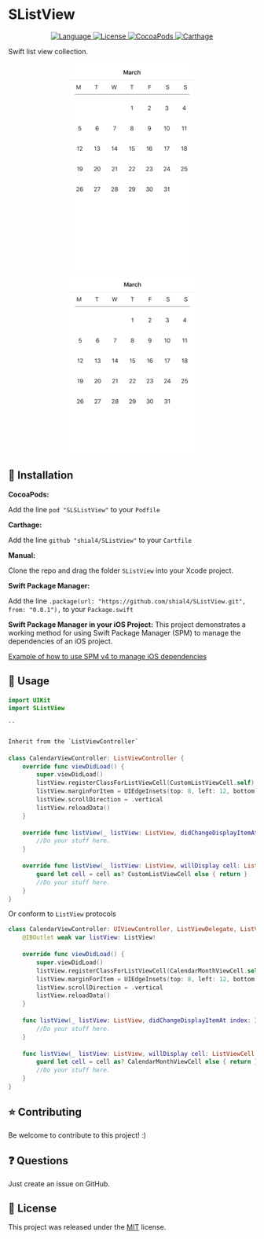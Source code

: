 # SListView

<p align="center">
    <a href="http://swift.org">
        <img src="https://img.shields.io/badge/Swift-4.0-brightgreen.svg" alt="Language" />
        </a>
        <a href="https://raw.githubusercontent.com/shial4/SLazeKit/master/LICENSE">
            <img src="https://img.shields.io/badge/license-MIT-blue.svg" alt="License" />
        </a>
        <a href="https://cocoapods.org/pods/SLSListView">
            <img src="https://img.shields.io/cocoapods/v/SLSListView.svg" alt="CocoaPods" />
        </a>
        <a href="https://github.com/Carthage/Carthage">
            <img src="https://img.shields.io/badge/carthage-compatible-4BC51D.svg?style=flat" alt="Carthage" />
        </a>
</p>

Swift list view collection.

<p align="center">
<img src="Content/SListViewV.gif">
<img src="Content/SListViewH.gif">
</p>

## 🔧 Installation

**CocoaPods:**

Add the line `pod "SLSListView"` to your `Podfile`

**Carthage:**

Add the line `github "shial4/SListView"` to your `Cartfile`

**Manual:**

Clone the repo and drag the folder `SListView` into your Xcode project.

**Swift Package Manager:**

Add the line `.package(url: "https://github.com/shial4/SListView.git", from: "0.0.1"),` to your `Package.swift`

**Swift Package Manager in your iOS Project:**
This project demonstrates a working method for using Swift Package Manager (SPM) to manage the dependencies of an iOS project.

<a href="https://github.com/j-channings/swift-package-manager-ios">Example of how to use SPM v4 to manage iOS dependencies</a>

## 💊 Usage

```swift
import UIKit
import SListView

``

Inherit from the `ListViewController`

class CalendarViewController: ListViewController {
    override func viewDidLoad() {
        super.viewDidLoad()
        listView.registerClassForListViewCell(CustomListViewCell.self)
        listView.marginForItem = UIEdgeInsets(top: 8, left: 12, bottom: 8, right: 12)
        listView.scrollDirection = .vertical
        listView.reloadData()
    }
    
    override func listView(_ listView: ListView, didChangeDisplayItemAt index: Int, with offset: Int) {
        //Do your stuff here.
    }
    
    override func listView(_ listView: ListView, willDisplay cell: ListViewCell, at index: Int, with offset: Int) {
        guard let cell = cell as? CustomListViewCell else { return }
        //Do your stuff here.
    }
}
```

Or conform to `ListView` protocols

```swift
class CalendarViewController: UIViewController, ListViewDelegate, ListViewDatasource {
    @IBOutlet weak var listView: ListView!
    
    override func viewDidLoad() {
        super.viewDidLoad()
        listView.registerClassForListViewCell(CalendarMonthViewCell.self)
        listView.marginForItem = UIEdgeInsets(top: 8, left: 12, bottom: 8, right: 12)
        listView.scrollDirection = .vertical
        listView.reloadData()
    }
    
    func listView(_ listView: ListView, didChangeDisplayItemAt index: Int, with offset: Int) {
        //Do your stuff here.
    }
    
    func listView(_ listView: ListView, willDisplay cell: ListViewCell, at index: Int, with offset: Int) {
        guard let cell = cell as? CalendarMonthViewCell else { return }
        //Do your stuff here.
    }
}
```

## ⭐ Contributing

Be welcome to contribute to this project! :)

## ❓ Questions

Just create an issue on GitHub.

## 📝 License

This project was released under the [MIT](LICENSE) license.
